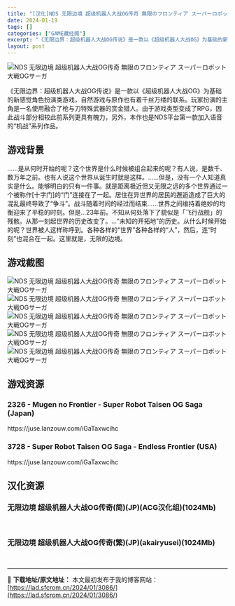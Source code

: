 ```yaml
---
title: "[汉化]NDS 无限边境 超级机器人大战OG传奇 無限のフロンティア スーパーロボット大戦OGサーガ 免费下载"
date: 2024-01-19
tags: []
categories: ["GAME藏经阁"]
excerpt: "《无限边界：超级机器人大战OG传说》是一款以《超级机器人大战OG》为基础的新感觉角色扮演类游戏，自然游戏与原作也有着千丝万缕的联系。玩家扮演的主角是一名使用融合了枪与刀特殊武器的赏金猎人。由于游戏类型变成了RPG，因此战斗部分相较此前系列更具有魄力，另外，本作也是NDS平台第一款加入语音的“机战”系&hellip;"
layout: post
---
```


<div></div>
<img style="display: block; margin-left: auto; margin-right: auto;" title="NDS 无限边境 超级机器人大战OG传奇游戏封面" src="https://lad.sfcrom.cn/wp-content/uploads/2024/01/20240118_65a8d08ac9e34.jpg" alt="NDS 无限边境 超级机器人大战OG传奇 無限のフロンティア スーパーロボット大戦OGサーガ" />

《无限边界：超级机器人大战OG传说》是一款以《超级机器人大战OG》为基础的新感觉角色扮演类游戏，自然游戏与原作也有着千丝万缕的联系。玩家扮演的主角是一名使用融合了枪与刀特殊武器的赏金猎人。由于游戏类型变成了RPG，因此战斗部分相较此前系列更具有魄力，另外，本作也是NDS平台第一款加入语音的“机战”系列作品。

<a name="ci_title0"></a>
<h2>游戏背景</h2>
……是从何时开始的呢？这个世界是什么时候被组合起来的呢？有人说，是数千、数万年之前。也有人说这个世界从诞生时就是这样。……但是，没有一个人知道真实是什么。能够明白的只有一件事。就是距离极近但又无限之远的多个世界通过一个被称作[十字门]的“门”连接在了一起。居住在异世界的居民的邂逅造成了巨大的混乱最终导致了“争斗”。战斗随着时间的经过而结束……世界之间维持着绝妙的均衡迎来了平稳的时刻。但是…23年前。不知从何处落下了貌似是「飞行战舰」的残骸。从那一刻起世界的历史改变了。…“未知的开拓地”的历史。从什么时候开始的呢？世界被人这样称呼到。各种各样的“世界”各种各样的“人”，然后，连“时刻”也混合在一起。这里就是，无限的边境。

<a name="ci_title1"></a>
<h2>游戏截图</h2>
<img style="display: block; margin-left: auto; margin-right: auto;" title="无限边境 超级机器人大战OG传奇游戏截图" src="https://lad.sfcrom.cn/wp-content/uploads/2024/01/20240118_65a8d08aed236.jpg" alt="NDS 无限边境 超级机器人大战OG传奇 無限のフロンティア スーパーロボット大戦OGサーガ" />
<img style="display: block; margin-left: auto; margin-right: auto;" title="无限边境 超级机器人大战OG传奇游戏截图" src="https://lad.sfcrom.cn/wp-content/uploads/2024/01/20240118_65a8d08b1d188.jpg" alt="NDS 无限边境 超级机器人大战OG传奇 無限のフロンティア スーパーロボット大戦OGサーガ" />
<img style="display: block; margin-left: auto; margin-right: auto;" title="无限边境 超级机器人大战OG传奇游戏截图" src="https://lad.sfcrom.cn/wp-content/uploads/2024/01/20240118_65a8d08b41fef.jpg" alt="NDS 无限边境 超级机器人大战OG传奇 無限のフロンティア スーパーロボット大戦OGサーガ" />
<img style="display: block; margin-left: auto; margin-right: auto;" title="无限边境 超级机器人大战OG传奇游戏截图" src="https://lad.sfcrom.cn/wp-content/uploads/2024/01/20240118_65a8d08b63af1.jpg" alt="NDS 无限边境 超级机器人大战OG传奇 無限のフロンティア スーパーロボット大戦OGサーガ" />
<img style="display: block; margin-left: auto; margin-right: auto;" title="无限边境 超级机器人大战OG传奇游戏截图" src="https://lad.sfcrom.cn/wp-content/uploads/2024/01/20240118_65a8d08b8a132.jpg" alt="NDS 无限边境 超级机器人大战OG传奇 無限のフロンティア スーパーロボット大戦OGサーガ" />

<a name="ci_title2"></a>
<h2>游戏资源</h2>
<a name="ci_title3"></a>
<h3>2326 - Mugen no Frontier - Super Robot Taisen OG Saga (Japan)</h3>
https://juse.lanzouw.com/iGaTaxwcihc

<a name="ci_title4"></a>
<h3>3728 - Super Robot Taisen OG Saga - Endless Frontier (USA)</h3>
https://juse.lanzouw.com/iGaTaxwcihc

<a name="ci_title5"></a>
<h2>汉化资源</h2>
<a name="ci_title6"></a>
<h3>无限边境 超级机器人大战OG传奇(简)(JP)(ACG汉化组)(1024Mb)</h3>
<span style="color: #ffffff;">https://juse.lanzouw.com/iIf99xweiob</span>

<a name="ci_title7"></a>
<h3>无限边境 超级机器人大战OG传奇(繁)(JP)(akairyusei)(1024Mb)</h3>
<span style="color: #ffffff;">https://juse.lanzouw.com/iBNYsxwehub</span>

---
📖 **下载地址/原文地址：** 本文最初发布于我的博客网站：[https://lad.sfcrom.cn/2024/01/3086/](https://lad.sfcrom.cn/2024/01/3086/)
